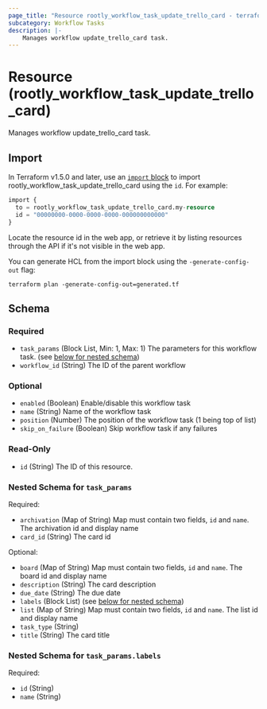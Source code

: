 ```yaml
---
page_title: "Resource rootly_workflow_task_update_trello_card - terraform-provider-rootly"
subcategory: Workflow Tasks
description: |-
    Manages workflow update_trello_card task.
---
```


# Resource (rootly_workflow_task_update_trello_card)

Manages workflow update_trello_card task.



## Import

In Terraform v1.5.0 and later, use an [`import` block](https://developer.hashicorp.com/terraform/language/import) to import rootly_workflow_task_update_trello_card using the `id`. For example:

```terraform
import {
  to = rootly_workflow_task_update_trello_card.my-resource
  id = "00000000-0000-0000-0000-000000000000"
}
```

Locate the resource id in the web app, or retrieve it by listing resources through the API if it's not visible in the web app.

You can generate HCL from the import block using the `-generate-config-out` flag:

```console
terraform plan -generate-config-out=generated.tf
```

<!-- schema generated by tfplugindocs -->
## Schema

### Required

- `task_params` (Block List, Min: 1, Max: 1) The parameters for this workflow task. (see [below for nested schema](#nestedblock--task_params))
- `workflow_id` (String) The ID of the parent workflow

### Optional

- `enabled` (Boolean) Enable/disable this workflow task
- `name` (String) Name of the workflow task
- `position` (Number) The position of the workflow task (1 being top of list)
- `skip_on_failure` (Boolean) Skip workflow task if any failures

### Read-Only

- `id` (String) The ID of this resource.

<a id="nestedblock--task_params"></a>
### Nested Schema for `task_params`

Required:

- `archivation` (Map of String) Map must contain two fields, `id` and `name`. The archivation id and display name
- `card_id` (String) The card id

Optional:

- `board` (Map of String) Map must contain two fields, `id` and `name`. The board id and display name
- `description` (String) The card description
- `due_date` (String) The due date
- `labels` (Block List) (see [below for nested schema](#nestedblock--task_params--labels))
- `list` (Map of String) Map must contain two fields, `id` and `name`. The list id and display name
- `task_type` (String)
- `title` (String) The card title

<a id="nestedblock--task_params--labels"></a>
### Nested Schema for `task_params.labels`

Required:

- `id` (String)
- `name` (String)
